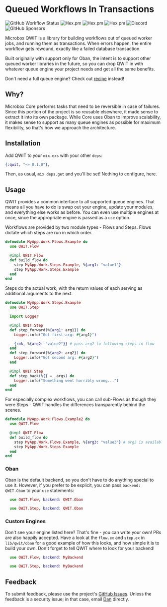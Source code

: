 # Queued Workflows In Transactions

![GitHub Workflow Status](https://img.shields.io/github/workflow/status/mu-box/qwit/Elixir%20CI)
![Hex.pm](https://img.shields.io/hexpm/l/qwit)
![Hex.pm](https://img.shields.io/hexpm/v/qwit)
![Hex.pm](https://img.shields.io/hexpm/dt/qwit)
![Discord](https://img.shields.io/discord/610589644651888651)
![GitHub Sponsors](https://img.shields.io/github/sponsors/mu-box)

Microbox QWIT is a library for building workflows out of queued worker jobs, and
running them as transactions. When errors happen, the entire workflow gets
rewound, exactly like a failed database transaction.

Built originally with support only for Oban, the intent is to support other
queued worker libraries in the future, so you can drop QWIT in with whatever
queue engine your project needs and get all the same benefits.

Don't need a full queue engine? Check out
[recipe](https://github.com/cloud8421/recipe) instead!

## Why?

Microbox Core performs tasks that need to be reversible in case of failures.
Since this portion of the project is so reusable elsewhere, it made sense to
extract it into its own package. While Core uses Oban to improve scalability, it
makes sense to support as many queue engines as possible for maximum
flexibility, so that's how we approach the architecture.

## Installation

Add QWIT to your `mix.exs` with your other `deps`:

```elixir
{:qwit, "~> 0.1.0"},
```

Then, as usual, `mix deps.get` and you'll be set! Nothing to configure, here.

## Usage

QWIT provides a common interface to all supported queue engines. That means all
you have to do is swap out your engine, update your modules, and everything else
works as before. You can even use multiple engines at once, since the
appropriate engine is passed as a `use` option.

Workflows are provided by two module types - Flows and Steps. Flows dictate
which steps are run in which order.

<!-- TODO: Come up with a more useful example here... -->

```elixir
defmodule MyApp.Work.Flows.Example do
  use QWIT.Flow

  @impl QWIT.Flow
  def build_flow do
    step MyApp.Work.Steps.Example, %{arg1: "value1"}
    step MyApp.Work.Steps.Example
  end
end
```

Steps do the actual work, with the return values of each serving as additional
arguments to the next.

```elixir
defmodule MyApp.Work.Steps.Example
  use QWIT.Step

  import Logger

  @impl QWIT.Step
  def step_forward(%{arg1: arg1}) do
    Logger.info("Got first arg: #{arg1}")

    {:ok, %{arg2: "value2"}} # pass arg2 to following steps in flow
  end
  def step_forward(%{arg2: arg2}) do
    Logger.info("Got second arg: #{arg2}")
  end

  @impl QWIT.Step
  def step_back(%{} = _args) do
    Logger.info("Something went horribly wrong...")
  end
end
```

For especially complex workflows, you can call sub-Flows as though they were
Steps - QWIT handles the differences transparently behind the scenes.

```elixir
defmodule MyApp.Work.Flows.Example2 do
  use QWIT.Flow

  @impl QWIT.Flow
  def build_flow do
    step MyApp.Work.Flows.Example, %{arg3: "value3"} # arg3 is available to all steps in sub-Flow
    step MyApp.Work.Steps.Example
  end
end
```

### Oban

Oban is the default backend, so you don't have to do anything special to use it.
However, if you prefer to be explicit, you can pass `backend: QWIT.Oban` to your
`use` statements:

```elixir
  use QWIT.Flow, backend: QWIT.Oban
```

```elixir
  use QWIT.Step, backend: QWIT.Oban
```

### Custom Engines

Don't see your engine listed here? That's fine - you can write your own! PRs are
also happily accepted. Have a look at the `flow.ex` and `step.ex` in
`lib/qwit/oban` for a good example of how this looks, and how simple it is to
build your own. Don't forget to tell QWIT where to look for your backend!

```elixir
  use QWIT.Flow, backend: MyBackend
```

```elixir
  use QWIT.Step, backend: MyBackend
```

## Feedback

To submit feedback, please use the project's
[GitHub Issues](https://github.com/mu-box/qwit/issues). Unless the feedback is a
security issue; in that case, email [Dan](mailto:dan.hunsaker+qwit@gmail.com)
directly.
